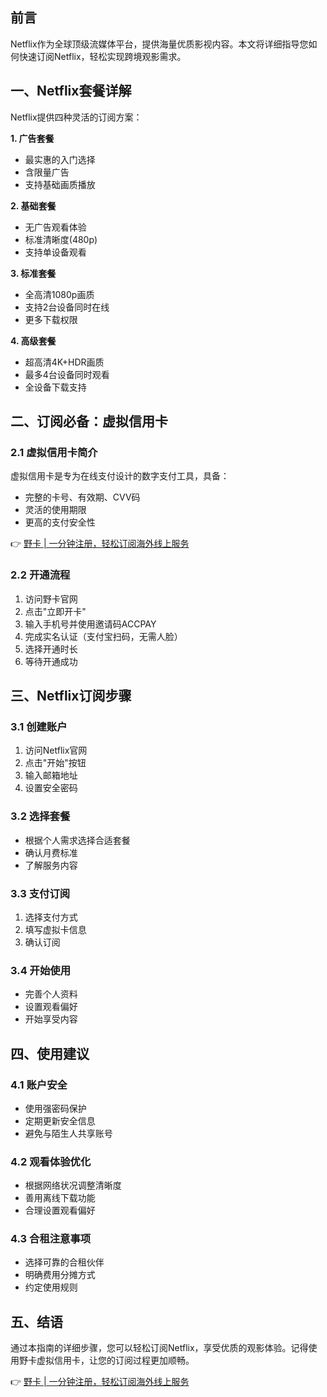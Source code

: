 ## 前言

Netflix作为全球顶级流媒体平台，提供海量优质影视内容。本文将详细指导您如何快速订阅Netflix，轻松实现跨境观影需求。

## 一、Netflix套餐详解

Netflix提供四种灵活的订阅方案：

**1. 广告套餐**
- 最实惠的入门选择
- 含限量广告
- 支持基础画质播放

**2. 基础套餐**
- 无广告观看体验
- 标准清晰度(480p)
- 支持单设备观看

**3. 标准套餐**
- 全高清1080p画质
- 支持2台设备同时在线
- 更多下载权限

**4. 高级套餐**
- 超高清4K+HDR画质
- 最多4台设备同时观看
- 全设备下载支持

## 二、订阅必备：虚拟信用卡

### 2.1 虚拟信用卡简介

虚拟信用卡是专为在线支付设计的数字支付工具，具备：
- 完整的卡号、有效期、CVV码
- 灵活的使用期限
- 更高的支付安全性

👉 [野卡 | 一分钟注册，轻松订阅海外线上服务](https://bit.ly/bewildcard)

### 2.2 开通流程

1. 访问野卡官网
2. 点击"立即开卡"
3. 输入手机号并使用邀请码ACCPAY
4. 完成实名认证（支付宝扫码，无需人脸）
5. 选择开通时长
6. 等待开通成功

## 三、Netflix订阅步骤

### 3.1 创建账户
1. 访问Netflix官网
2. 点击"开始"按钮
3. 输入邮箱地址
4. 设置安全密码

### 3.2 选择套餐
- 根据个人需求选择合适套餐
- 确认月费标准
- 了解服务内容

### 3.3 支付订阅
1. 选择支付方式
2. 填写虚拟卡信息
3. 确认订阅

### 3.4 开始使用
- 完善个人资料
- 设置观看偏好
- 开始享受内容

## 四、使用建议

### 4.1 账户安全
- 使用强密码保护
- 定期更新安全信息
- 避免与陌生人共享账号

### 4.2 观看体验优化
- 根据网络状况调整清晰度
- 善用离线下载功能
- 合理设置观看偏好

### 4.3 合租注意事项
- 选择可靠的合租伙伴
- 明确费用分摊方式
- 约定使用规则

## 五、结语

通过本指南的详细步骤，您可以轻松订阅Netflix，享受优质的观影体验。记得使用野卡虚拟信用卡，让您的订阅过程更加顺畅。

👉 [野卡 | 一分钟注册，轻松订阅海外线上服务](https://bit.ly/bewildcard)